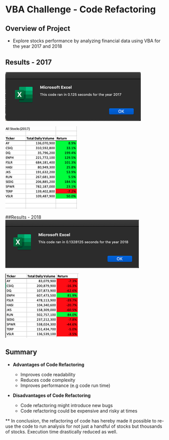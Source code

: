 # VBA Challenge - Code Refactoring

## Overview of Project
- Explore stocks performance by analyzing financial data using VBA for the year 2017 and 2018

## Results - 2017
![2017 Run time](https://github.com/Akin-Olusuyi/VBA_Challenge/blob/main/Resources/Run%20time%20-%202017.png)

![2017 Analysis](https://github.com/Akin-Olusuyi/VBA_Challenge/blob/main/Resources/2017%20Results.png)

##Results - 2018
![2018 Run time](https://github.com/Akin-Olusuyi/VBA_Challenge/blob/main/Resources/Run%20Time%202018.png)

![2018 Results](https://github.com/Akin-Olusuyi/VBA_Challenge/blob/main/Resources/2018%20Results.png)


## Summary
- **Advantages of Code Refactoring**
    - Improves code readability
    - Reduces code complexity
    - Improves performance (e.g code run time)
    
 
- **Disadvantages of Code Refactoring**
    - Code refactoring might introduce new bugs
    - Code refactoring could be expensive and risky at times
    

** In conclusion, the refactoring of code has hereby made it possible to re-use the code to run analysis for not just a handful of stocks but thousands of stocks. Execution time drastically reduced as well. 
